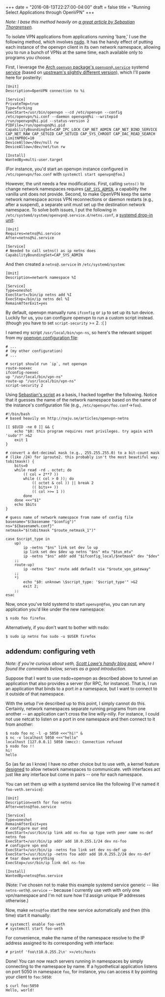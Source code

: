 +++
date = "2016-08-13T22:27:00-04:00"
draft = false
title = "Running Select Applications through OpenVPN"
+++

*Note: I base this method heavily on [a great article by Sebastian
Thorarensen][1].*

To isolate VPN applications from applications running 'bare,' I use the
following method, which involves [nsdo][10]. It has the handy effect of
putting each instance of the openvpn client in its own network
namespace, allowing you to run a bunch of VPNs at the same time, each
available only to programs you choose.

First, I leverage the [Arch `openvpn` package's `openvpn@.service`][2]
systemd [service][3] (based on [upstream's slightly different
version][7]), which I'll paste here for posterity:

    [Unit]
    Description=OpenVPN connection to %i

    [Service]
    PrivateTmp=true
    Type=forking
    ExecStart=/usr/bin/openvpn --cd /etc/openvpn --config /etc/openvpn/%i.conf --daemon openvpn@%i --writepid /run/openvpn@%i.pid --status-version 2
    PIDFile=/run/openvpn@%i.pid
    CapabilityBoundingSet=CAP_IPC_LOCK CAP_NET_ADMIN CAP_NET_BIND_SERVICE CAP_NET_RAW CAP_SETGID CAP_SETUID CAP_SYS_CHROOT CAP_DAC_READ_SEARCH
    LimitNPROC=10
    DeviceAllow=/dev/null rw
    DeviceAllow=/dev/net/tun rw

    [Install]
    WantedBy=multi-user.target


(For instance, you'd start an openvpn instance configured in
`/etc/openvpn/foo.conf` with `systemctl start openvpn@foo`.)

However, the unit needs a few modifications. First, calling `setns()` to
change network namespaces requires [`CAP_SYS_ADMIN`][8], a capability
the vanilla unit does not provide. Second, to make OpenVPN keep the same
network namespace across VPN reconnections or daemon restarts (e.g.,
after a suspend), a separate unit must set up the destination network
namespace. To solve both issues, I put the following in
`/etc/systemd/system/openvpn@.service.d/netns.conf`, a [systemd drop-in
unit][9]:

    [Unit]
    Requires=netns@%i.service
    After=netns@%i.service

    [Service]
    # Needed to call setns() as ip netns does
    CapabilityBoundingSet=CAP_SYS_ADMIN

And then created a `netns@.service` in `/etc/systemd/system`:

    [Unit]
    Description=network namespace %I

    [Service]
    Type=oneshot
    ExecStart=/bin/ip netns add %I
    ExecStop=/bin/ip netns del %I
    RemainAfterExit=yes

By default, openvpn manually runs `ifconfig` or `ip` to set up its tun
device. Luckily for us, you can configure openvpn to run a custom script
instead. (though you have to set `script-security` >= 2. :( )

I named my script `/usr/local/bin/vpn-ns`, so here's the relevant snippet
from my [openvpn configuration file][4]:

    # ...
    # (my other configuration)
    # ...

    # script should run `ip`, not openvpn
    route-noexec
    ifconfig-noexec
    up "/usr/local/bin/vpn-ns"
    route-up "/usr/local/bin/vpn-ns"
    script-security 2

Using [Sebastian's script][1] as a basis, I hacked together the
following. Notice that it guesses the name of the network namespace
based on the name of the instance's configuration file (e.g.,
`/etc/openvpn/foo.conf`→`foo`).

    #!/bin/bash
    # based heavily on http://naju.se/articles/openvpn-netns

    [[ $EUID -ne 0 ]] && {
        echo "$0: this program requires root privileges. try again with 'sudo'?" >&2
        exit 1
    }

    # convert a dot-decimal mask (e.g., 255.255.255.0) to a bit-count mask
    # (like /24) for iproute2. this probably isn't the most beautiful way.
    tobitmask() {
        bits=0
        while read -rd . octet; do
            (( col = 2**7 ))
            while (( col > 0 )); do
                (( octet & col )) || break 2
                (( bits++ ))
                (( col >>= 1 ))
            done
        done <<<"$1"
        echo $bits
    }

    # guess name of network namespace from name of config file
    basename="$(basename "$config")"
    ns="${basename%.conf}"
    netmask="$(tobitmask "$route_netmask_1")"

    case $script_type in
        up)
            ip -netns "$ns" link set dev lo up
            ip link set dev $dev up netns "$ns" mtu "$tun_mtu"
            ip -netns "$ns" addr add "$ifconfig_local/$netmask" dev "$dev"
        ;;
        route-up)
            ip -netns "$ns" route add default via "$route_vpn_gateway"
        ;;
        *)
            echo "$0: unknown \$script_type: '$script_type'" >&2
            exit 2;
        ;;
    esac

Now, once you've told systemd to start `openvpn@foo`, you can run any
application you'd like under the new namespace:

    $ nsdo foo firefox

Alternatively, if you don't want to bother with nsdo:

    $ sudo ip netns foo sudo -u $USER firefox

addendum: configuring veth
--------------------------
*Note: if you're curious about veth, [Scott Lowe's handy blog post][5],
where I found the commands below, serves as a good introduction.*

Suppose that I want to use nsdo+openvpn as described above to tunnel an
application that also provides a server (for RPC, for instance). That
is, I run an application that binds to a port *in* a namespace, but I
want to connect to it outside of that namespace.

With the setup I've described up to this point, I simply cannot do this.
Certainly, network namespaces separate running programs from one another
-- an application can't cross the line willy-nilly. For instance, I
could not use netcat to listen on a port in one namespace and then
connect to it from another:

    $ nsdo foo nc -l -p 5050 <<<"hi!" &
    $ nc -v localhost 5050 <<<"hello"
    localhost [127.0.0.1] 5050 (mmcc): Connection refused
    $ nsdo foo !!
    hi!
    hello

So (as far as I know) I have no other choice but to use veth, a kernel
feature [designed][6] to allow network namespaces to communicate. veth
interfaces act just like any interface but come in pairs -- one for each
namespace.

You can set them up with a systemd service like the following (I've
named it `foo-veth.service`):

    [Unit]
    Description=veth for foo netns
    After=netns@foo.service

    [Service]
    Type=oneshot
    RemainAfterExit=yes
    # configure our end
    ExecStart=/usr/bin/ip link add ns-foo up type veth peer name ns-def netns foo
    ExecStart=/usr/bin/ip addr add 10.0.255.1/24 dev ns-foo
    # configure vpn end
    ExecStart=/usr/bin/ip -netns foo link set dev ns-def up
    ExecStart=/usr/bin/ip -netns foo addr add 10.0.255.2/24 dev ns-def
    # tear down everything
    ExecStop=/usr/bin/ip link del ns-foo

    [Install]
    WantedBy=netns@foo.service

(Note: I've chosen not to make this example systemd service generic --
like `netns-veth@.service` -- because I currently use veth with only one
vpn/namespace and I'm not sure how I'd assign unique IP addresses
otherwise.)

Now, make `netns@foo` start the new service automatically and then (this
time) start it manually:

    # systemctl enable foo-veth
    # systemctl start foo-veth

For convenience, make the name of the namespace resolve to the IP
address assigned to its corresponding veth interface:

    # printf 'foo\t10.0.255.2\n' >>/etc/hosts

Done! You can now reach servers running in namespaces by simply
connecting to the namespace by name. If a hypothetical application
listens on port 5050 in namespace `foo`, for instance, you can access it
by pointing your client to `foo:5050`:

    $ curl foo:5050
    Hello, world!

[1]: http://naju.se/articles/openvpn-netns
[2]: https://projects.archlinux.org/svntogit/packages.git/tree/trunk/openvpn@.service?h=packages/openvpn
[3]: http://www.freedesktop.org/software/systemd/man/systemd.service.html
[4]: https://community.openvpn.net/openvpn/wiki/Openvpn23ManPage
[5]: http://blog.scottlowe.org/2013/09/04/introducing-linux-network-namespaces/
[6]: https://git.kernel.org/cgit/linux/kernel/git/torvalds/linux.git/commit/?id=e314dbdc1c0dc6a548ecf0afce28ecfd538ff568
[7]: https://github.com/OpenVPN/openvpn/blob/master/distro/systemd/openvpn-client%40.service
[8]: http://manpages.ubuntu.com/manpages/xenial/en/man7/capabilities.7.html
[9]: https://www.freedesktop.org/software/systemd/man/systemd.unit.html
[10]: https://code.austinjadams.com/nsdo
